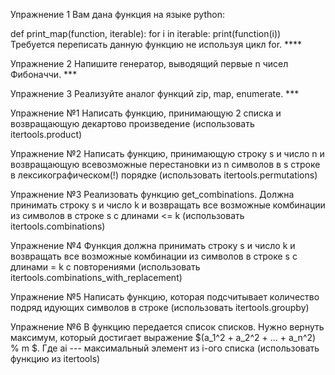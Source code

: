 Упражнение 1
Вам дана функция на языке python:

def print_map(function, iterable):
    for i in iterable:
        print(function(i))
Требуется переписать данную функцию не используя цикл for. ****

Упражнение 2
Напишите генератор, выводящий первые n чисел Фибоначчи. ***

Упражнение 3
Реализуйте аналог функций zip, map, enumerate. ***

Упражнение №1
Написать функцию, принимающую 2 списка и возвращающую декартово произведение (использовать itertools.product)

Упражнение №2
Написать функцию, принимающую строку s и число n и возвращающую всевозможные перестановки из n символов в s 
строке в лексикографическом(!) порядке (использовать itertools.permutations)

Упражнение №3
Реализовать функцию get_combinations. Должна принимать строку s и число k и возвращать все возможные комбинации 
из символов в строке s с длинами <= k (использовать itertools.combinations)

Упражнение №4
Функция должна принимать строку s и число k и возвращать все возможные комбинации из символов в строке s с длинами = k 
с повторениями (использовать itertools.combinations_with_replacement)

Упражнение №5
Написать функцию, которая подсчитывает количество подряд идующих символов в строке (использовать itertools.groupby)

Упражнение №6
В функцию передается список списков. Нужно вернуть максимум, который достигает выражение 
$(a_1^2 + a_2^2 + ... + a_n^2) % m $. Где ai --- максимальный элемент из i-ого списка (использовать функцию из itertools)
